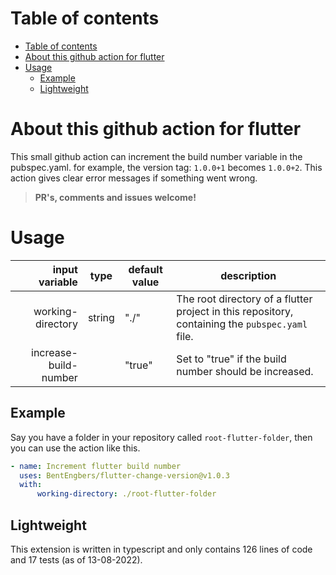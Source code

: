 # Table of contents
- [Table of contents](#table-of-contents)
- [About this github action for flutter](#about-this-github-action-for-flutter)
- [Usage](#usage)
  - [Example](#example)
  - [Lightweight](#lightweight)

# About this github action for flutter
This small github action can increment the build number variable in the pubspec.yaml.
for example, the version tag: `1.0.0+1` becomes `1.0.0+2`.
This action gives clear error messages if something went wrong.

 > **PR's, comments and issues welcome!**
 
# Usage

|        input variable | type   | default value | description                                                                                     |
| --------------------: | ------ | ------------- | ----------------------------------------------------------------------------------------------- |
|     working-directory | string | "./"          | The root directory of a flutter project in this repository, containing the `pubspec.yaml` file. |
| increase-build-number |        | "true"        | Set to "true" if the build number should be increased.                                          |

## Example 
Say you have a folder in your repository called `root-flutter-folder`, then you can use the action like this.
``` yaml
- name: Increment flutter build number
  uses: BentEngbers/flutter-change-version@v1.0.3
  with:
      working-directory: ./root-flutter-folder
```

## Lightweight
This extension is written in typescript and only contains 126 lines of code and 17 tests (as of 13-08-2022).



